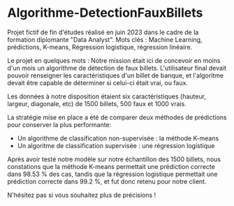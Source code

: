 # Algorithme-DetectionFauxBillets

Projet fictif de fin d'études réalisé en juin 2023 dans le cadre de la formation diplomante "Data Analyst".
Mots clés : Machine Learning, prédictions, K-means, Régression logistique, régression linéaire.

Le projet en quelques mots :
Notre mission était ici de concevoir en moins d'un mois un algorithme de détection de faux billets.
L'utilisateur final devait pouvoir renseigner les caractéristiques d'un billet de banque, et l'algoritme devait être capable de déterminer si celui-ci était vrai, ou faux.

Les données à notre disposition étaient six caractéristiques (hauteur, largeur, diagonale, etc) de 1500 billets, 500 faux et 1000 vrais.

La stratégie mise en place a été de comparer deux méthodes de prédictions pour conserver la plus performante:
- Un algorithme de classification non-supervisée : la méthode K-means
- Un algoritme de classification supervisée : une régression logistique

Après avoir testé notre modèle sur notre échantillon des 1500 billets, nous constations que la méthode K-means permettait une prédiction correcte dans 98.53 % des cas, tandis que la régression logistique permettait une prédiction correcte dans 99.2 %, et fut donc retenu pour notre client. 


N'hésitez pas si vous souhaitez plus de précisions !

